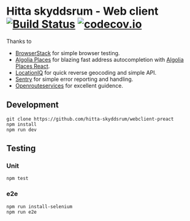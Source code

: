 # Hitta skyddsrum - Web client [![Build Status](https://travis-ci.org/hitta-skyddsrum/webclient-preact.svg?branch=master)](https://travis-ci.org/hitta-skyddsrum/webclient-preact) [![codecov.io](https://img.shields.io/codecov/c/github/hitta-skyddsrum/webclient-preact.svg?branch=master&style=flat-square)](https://codecov.io/github/hitta-skyddsrum/webclient-preact?branch=master)

Thanks to 
* [BrowserStack](https://browserstack.com) for simple browser testing.
* [Algolia Places](https://community.algolia.com/places/) for blazing fast address autocompletion with [Algolia Places React](https://npm.im/algolia-places-react).
* [LocationIQ](https://locationiq.org/) for quick reverse geocoding and simple API.
* [Sentry](https://sentry.io) for simple error reporting and handling.
* [Openrouteservices](https://openrouteservice.org/) for excellent guidence.

## Development
```
git clone https://github.com/hitta-skyddsrum/webclient-preact
npm install
npm run dev
```

## Testing

### Unit
```
npm test
```

### e2e
```
npm run install-selenium
npm run e2e
```

